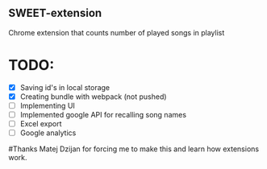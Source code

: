 ## SWEET-extension
Chrome extension that counts number of played songs in playlist


# TODO: 
- [X] Saving id's in local storage
- [X] Creating bundle with webpack (not pushed)
- [ ] Implementing UI
- [ ] Implemented google API for recalling song names
- [ ] Excel export
- [ ] Google analytics

#Thanks Matej Dzijan for forcing me to make this and learn how extensions work.
